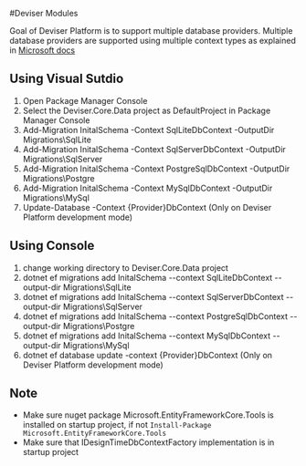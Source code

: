 ﻿#Deviser Modules

Goal of Deviser Platform is to support multiple database providers. Multiple database providers are supported using multiple context types as explained in [Microsoft docs](https://docs.microsoft.com/en-us/ef/core/managing-schemas/migrations/providers?tabs=dotnet-core-cli#using-multiple-context-types)

## Using Visual Sutdio
1. Open Package Manager Console
2. Select the Deviser.Core.Data project as DefaultProject in Package Manager Console
3. Add-Migration InitalSchema -Context SqlLiteDbContext -OutputDir Migrations\SqlLite
4. Add-Migration InitalSchema -Context SqlServerDbContext -OutputDir Migrations\SqlServer
5. Add-Migration InitalSchema -Context PostgreSqlDbContext -OutputDir Migrations\Postgre
6. Add-Migration InitalSchema -Context MySqlDbContext -OutputDir Migrations\MySql
7. Update-Database -Context {Provider}DbContext (Only on Deviser Platform development mode)

## Using Console
1. change working directory to Deviser.Core.Data project
2. dotnet ef migrations add InitalSchema --context SqlLiteDbContext --output-dir Migrations\SqlLite
3. dotnet ef migrations add InitalSchema --context SqlServerDbContext --output-dir Migrations\SqlServer
4. dotnet ef migrations add InitalSchema --context PostgreSqlDbContext --output-dir Migrations\Postgre
5. dotnet ef migrations add InitalSchema --context MySqlDbContext --output-dir Migrations\MySql
4. dotnet ef database update -context {Provider}DbContext (Only on Deviser Platform development mode)

## Note
- Make sure nuget package Microsoft.EntityFrameworkCore.Tools is installed on startup project, if not `Install-Package Microsoft.EntityFrameworkCore.Tools`
- Make sure that IDesignTimeDbContextFactory implementation is in startup project